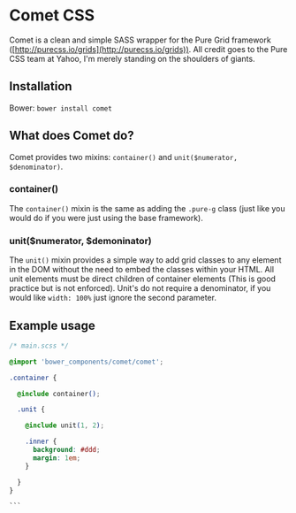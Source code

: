 # Comet CSS

Comet is a clean and simple SASS wrapper for the Pure Grid framework ([http://purecss.io/grids](http://purecss.io/grids)). All credit goes to the Pure CSS team at Yahoo, I'm merely standing on the shoulders of giants.

## Installation

Bower: `bower install comet`

## What does Comet do?

Comet provides two mixins: `container()` and `unit($numerator, $denominator)`. 

### container()

The `container()` mixin is the same as adding the `.pure-g` class (just like you would do if you were just using the base framework).

### unit($numerator, $demoninator)

The `unit()` mixin provides a simple way to add grid classes to any element in the DOM without the need to embed the classes within your HTML. All unit elements must be direct children of container elements (This is good practice but is not enforced). Unit's do not require a denominator, if you would like `width: 100%` just ignore the second parameter.

## Example usage

```css
/* main.scss */

@import 'bower_components/comet/comet';

.container {

  @include container();

  .unit {

    @include unit(1, 2);

    .inner {
      background: #ddd;
      margin: 1em;
    }

  }
}

``` 